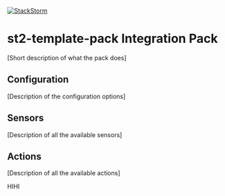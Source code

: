 [![StackStorm](https://github.com/stackstorm/st2/raw/master/stackstorm_logo.png)](http://www.stackstorm.com)

# st2-template-pack Integration Pack

[Short description of what the pack does]

## Configuration

[Description of the configuration options]

## Sensors

[Description of all the available sensors]

## Actions

[Description of all the available actions]


HIHI
